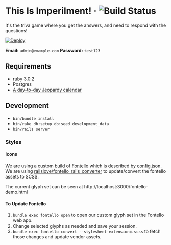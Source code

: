 # This Is Imperilment! &middot; ![Build Status](https://github.com/Sinetheta/imperilment/actions/workflows/build.yml/badge.svg)

It's the triva game where you get the answers, and need to respond with the questions!

[![Deploy](https://www.herokucdn.com/deploy/button.svg)](https://heroku.com/deploy)

**Email:** `admin@example.com` **Password:** `test123`

## Requirements

* ruby 3.0.2
* Postgres
* [A day-to-day Jeopardy calendar](http://www.amazon.com/Jeopardy-2015-Day-Day-Calendar/dp/1449451942/)

## Development

 - `bin/bundle install`
 - `bin/rake db:setup db:seed development_data`
 - `bin/rails server`

### Styles

#### Icons

We are using a custom build of [Fontello](http://fontello.com/) which is
described by [config.json][1]. We are using [railslove/fontello_rails_converter][2]
to update/convert the fontello assets to SCSS.

The current glyph set can be seen at http://localhost:3000/fontello-demo.html

#### To Update Fontello

1. `bundle exec fontello open` to open our custom glyph set in the Fontello web app.
2. Change selected glyphs as needed and save your session.
3. `bundle exec fontello convert --stylesheet-extension=.scss` to fetch those changes and update vendor assets.

[1]: /vendor/assets/fonts/config.json
[2]: https://github.com/railslove/fontello_rails_converter
